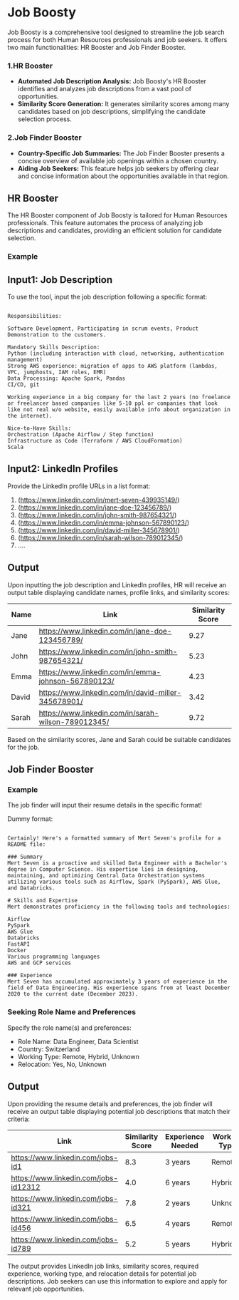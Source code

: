 
# Job Boosty

Job Boosty is a comprehensive tool designed to streamline the job search process for both Human Resources professionals and job seekers. It offers two main functionalities: HR Booster and Job Finder Booster.

### 1.HR Booster

* **Automated Job Description Analysis:** Job Boosty's HR Booster identifies and analyzes job descriptions from a vast pool of opportunities.
* **Similarity Score Generation:** It generates similarity scores among many candidates based on job descriptions, simplifying the candidate selection process.

### 2.Job Finder Booster

* **Country-Specific Job Summaries:** The Job Finder Booster presents a concise overview of available job openings within a chosen country.
* **Aiding Job Seekers:** This feature helps job seekers by offering clear and concise information about the opportunities available in that region.


## HR Booster

The HR Booster component of Job Boosty is tailored for Human Resources professionals. This feature automates the process of analyzing job descriptions and candidates, providing an efficient solution for candidate selection. 

### Example


Input1: Job Description
---

To use the tool, input the job description following a specific format:

```

Responsibilities:

Software Development, Participating in scrum events, Product Demonstration to the customers.

Mandatory Skills Description:
Python (including interaction with cloud, networking, authentication management)
Strong AWS experience: migration of apps to AWS platform (lambdas, VPC, jumphosts, IAM roles, EMR)
Data Processing: Apache Spark, Pandas
CI/CD, git

Working experience in a big company for the last 2 years (no freelance or freelancer based companies like 5-10 ppl or companies that look like not real w/o website, easily available info about organization in the internet).

Nice-to-Have Skills:
Orchestration (Apache Airflow / Step function)
Infrastructure as Code (Terraform / AWS CloudFormation)
Scala
```



Input2: LinkedIn Profiles
---


Provide the LinkedIn profile URLs in a list format:

1. (https://www.linkedin.com/in/mert-seven-439935149/)
2. (https://www.linkedin.com/in/jane-doe-123456789/)
3. (https://www.linkedin.com/in/john-smith-987654321/)
4. (https://www.linkedin.com/in/emma-johnson-567890123/)
5. (https://www.linkedin.com/in/david-miller-345678901/)
6. (https://www.linkedin.com/in/sarah-wilson-789012345/)
7. ....

## Output

Upon inputting the job description and LinkedIn profiles, HR will receive an output table displaying candidate names, profile links, and similarity scores:

| Name  | Link                                               | Similarity Score |
|-------|----------------------------------------------------|------------------|
| Jane  | https://www.linkedin.com/in/jane-doe-123456789/    | 9.27             |
| John  | https://www.linkedin.com/in/john-smith-987654321/  | 5.23             |
| Emma  | https://www.linkedin.com/in/emma-johnson-567890123/| 4.23             |
| David | https://www.linkedin.com/in/david-miller-345678901/| 3.42             |
| Sarah | https://www.linkedin.com/in/sarah-wilson-789012345/| 9.72             |

Based on the similarity scores, Jane and Sarah could be suitable candidates for the job.





## Job Finder Booster


### Example


The job finder will input their resume details in the specific format!

Dummy format:

```

Certainly! Here's a formatted summary of Mert Seven's profile for a README file:

### Summary
Mert Seven is a proactive and skilled Data Engineer with a Bachelor's degree in Computer Science. His expertise lies in designing, maintaining, and optimizing Central Data Orchestration systems utilizing various tools such as Airflow, Spark (PySpark), AWS Glue, and Databricks.

# Skills and Expertise
Mert demonstrates proficiency in the following tools and technologies:

Airflow
PySpark
AWS Glue
Databricks
FastAPI
Docker
Various programming languages
AWS and GCP services

### Experience
Mert Seven has accumulated approximately 3 years of experience in the field of Data Engineering. His experience spans from at least December 2020 to the current date (December 2023).
```



### Seeking Role Name and Preferences

Specify the role name(s) and preferences:

- Role Name: Data Engineer, Data Scientist
- Country: Switzerland
- Working Type: Remote, Hybrid, Unknown
- Relocation: Yes, No, Unknown

## Output

Upon providing the resume details and preferences, the job finder will receive an output table displaying potential job descriptions that match their criteria:

| Link                                  | Similarity Score | Experience Needed | Working Type | Relocation |
|---------------------------------------|------------------|-------------------|--------------|------------|
| https://www.linkedin.com/jobs-id1     | 8.3              | 3 years           | Remote       | Yes        |
| https://www.linkedin.com/jobs-id12312 | 4.0              | 6 years           | Hybrid       | No         |
| https://www.linkedin.com/jobs-id321   | 7.8              | 2 years           | Unknown      | Unknown    |
| https://www.linkedin.com/jobs-id456   | 6.5              | 4 years           | Remote       | Yes        |
| https://www.linkedin.com/jobs-id789   | 5.2              | 5 years           | Hybrid       | Unknown    |

The output provides LinkedIn job links, similarity scores, required experience, working type, and relocation details for potential job descriptions. Job seekers can use this information to explore and apply for relevant job opportunities.
